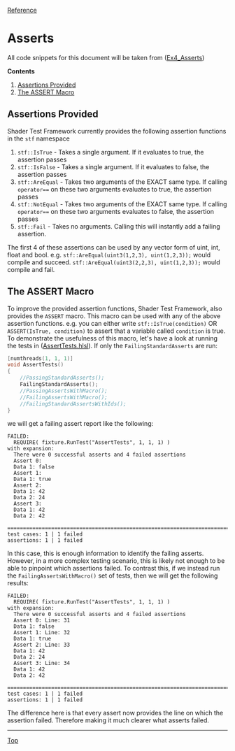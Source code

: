 [Reference](../ShaderTestFramework.md)

# Asserts

All code snippets for this document will be taken from ([Ex4_Asserts](../../examples/Ex4_Asserts))

**Contents**
1. [Assertions Provided](#assertions-provided)
2. [The ASSERT Macro](#the-assert-macro)

## Assertions Provided

Shader Test Framework currently provides the following assertion functions in the `stf` namespace

1. `stf::IsTrue` - Takes a single argument. If it evaluates to true, the assertion passes
2. `stf::IsFalse` - Takes a single argument. If it evaluates to false, the assertion passes
3. `stf::AreEqual` - Takes two arguments of the EXACT same type. If calling `operator==` on these two arguments evaluates to true, the assertion passes
4. `stf::NotEqual` - Takes two arguments of the EXACT same type. If calling `operator==` on these two arguments evaluates to false, the assertion passes
5. `stf::Fail` - Takes no arguments. Calling this will instantly add a failing assertion.

The first 4 of these assertions can be used by any vector form of uint, int, float and bool. e.g. `stf::AreEqual(uint3(1,2,3), uint(1,2,3));` would compile and succeed. `stf::AreEqual(uint3(2,2,3), uint(1,2,3));` would compile and fail.

## The ASSERT Macro

To improve the provided assertion functions, Shader Test Framework, also provides the `ASSERT` macro. This macro can be used with any of the above assertion functions. e.g. you can either write `stf::IsTrue(condition)` OR `ASSERT(IsTrue, condition)` to assert that a variable called `condition` is true. To demonstrate the usefulness of this macro, let's have a look at running the tests in ([AssertTests.hlsl](../../examples/Ex4_Asserts/ShaderCode/AssertTests.hlsl)). If only the `FailingStandardAsserts` are run:

```c++
[numthreads(1, 1, 1)]
void AssertTests()
{
    //PassingStandardAsserts();
    FailingStandardAsserts();
    //PassingAssertsWithMacro();
    //FailingAssertsWithMacro();
    //FailingStandardAssertsWithIds();
}
```

we will get a failing assert report like the following:

```
FAILED:
  REQUIRE( fixture.RunTest("AssertTests", 1, 1, 1) )
with expansion:
  There were 0 successful asserts and 4 failed assertions
  Assert 0:
  Data 1: false
  Assert 1:
  Data 1: true
  Assert 2:
  Data 1: 42
  Data 2: 24
  Assert 3:
  Data 1: 42
  Data 2: 42

===============================================================================
test cases: 1 | 1 failed
assertions: 1 | 1 failed
```

In this case, this is enough information to identify the failing asserts. However, in a more complex testing scenario, this is likely not enough to be able to pinpoint which assertions failed. To contrast this, if we instead run the `FailingAssertsWithMacro()` set of tests, then we will get the following results:

```
FAILED:
  REQUIRE( fixture.RunTest("AssertTests", 1, 1, 1) )
with expansion:
  There were 0 successful asserts and 4 failed assertions
  Assert 0: Line: 31
  Data 1: false
  Assert 1: Line: 32
  Data 1: true
  Assert 2: Line: 33
  Data 1: 42
  Data 2: 24
  Assert 3: Line: 34
  Data 1: 42
  Data 2: 42

===============================================================================
test cases: 1 | 1 failed
assertions: 1 | 1 failed
```

The difference here is that every assert now provides the line on which the assertion failed. Therefore making it much clearer what asserts failed.

---

[Top](#asserts)